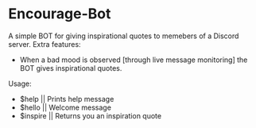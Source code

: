 # Encourage-Bot
A simple BOT for giving inspirational quotes to memebers of a Discord server.
Extra features:
  - When a bad mood is observed [through live message monitoring] the BOT gives inspirational quotes.

Usage:
 - $help    || Prints help message
 - $hello   || Welcome message 
 - $inspire || Returns you an inspiration quote
